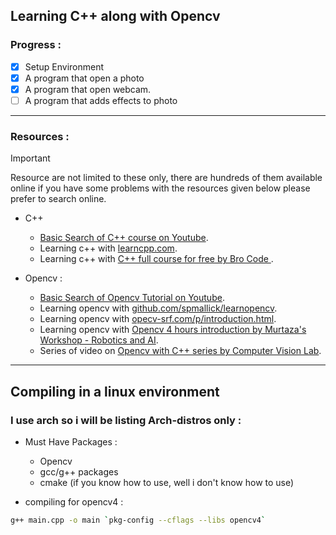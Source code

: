 ## Learning C++ along with Opencv

### Progress :

- [x] Setup Environment
- [x] A program that open a photo
- [x] A program that open webcam.
- [ ] A program that adds effects to photo

---

### Resources :

> [!IMPORTANT]
> Resource are not limited to these only, there are hundreds of them available online if you have some problems with the resources given below please prefer to search online.

- C++ 
    - <a href="https://www.youtube.com/results?search_query=c%2B%2B+full+course" target="_blank">Basic Search of C++ course on Youtube</a>.
    - Learning c++ with <a href="https://learncpp.com" target="_blank">learncpp.com</a>.
    - Learning c++ with <a href="https://www.youtube.com/watch?v=-TkoO8Z07hI" target="_blank">C++ full course for free by Bro Code </a>.

- Opencv :
  - <a href="https://www.youtube.com/results?search_query=opencv+tutorial+c%2B%2B" target="_blank">Basic Search of Opencv Tutorial on Youtube</a>.
  - Learning opencv with <a href="https://github.com/spmallick/learnopencv" target="_blank">github.com/spmallick/learnopencv</a>.
  - Learning opencv with <a href="https://www.opencv-srf.com/p/introduction.html" target="_blank">opecv-srf.com/p/introduction.html</a>.
  - Learning opencv with <a href="https://www.youtube.com/watch?v=2FYm3GOonhk" target="_blank">Opencv 4 hours introduction by Murtaza's Workshop - Robotics and AI</a>.
  - Series of video on <a href="" target="_blank">Opencv with C++ series by Computer Vision Lab</a>.
 
---
 
## Compiling in a linux environment

### I use arch so i will be listing Arch-distros only :

- Must Have Packages :
    - Opencv
    - gcc/g++ packages
    - cmake (if you know how to use, well i don't know how to use)

- compiling for opencv4 : 
```bash
g++ main.cpp -o main `pkg-config --cflags --libs opencv4` 
```
